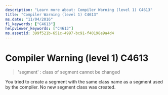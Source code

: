 ```yaml
---
description: "Learn more about: Compiler Warning (level 1) C4613"
title: "Compiler Warning (level 1) C4613"
ms.date: "11/04/2016"
f1_keywords: ["C4613"]
helpviewer_keywords: ["C4613"]
ms.assetid: 399f521b-651c-4997-bc91-f40198e9a4d4
---
```

# Compiler Warning (level 1) C4613

> 'segment' : class of segment cannot be changed

You tried to create a segment with the same class name as a segment used by the compiler. No new segment class was created.
